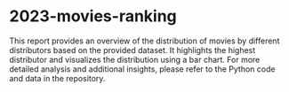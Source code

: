 # 2023-movies-ranking
This report provides an overview of the distribution of movies by different distributors based on the provided dataset. It highlights the highest distributor and visualizes the distribution using a bar chart.  For more detailed analysis and additional insights, please refer to the Python code and data in the repository.
